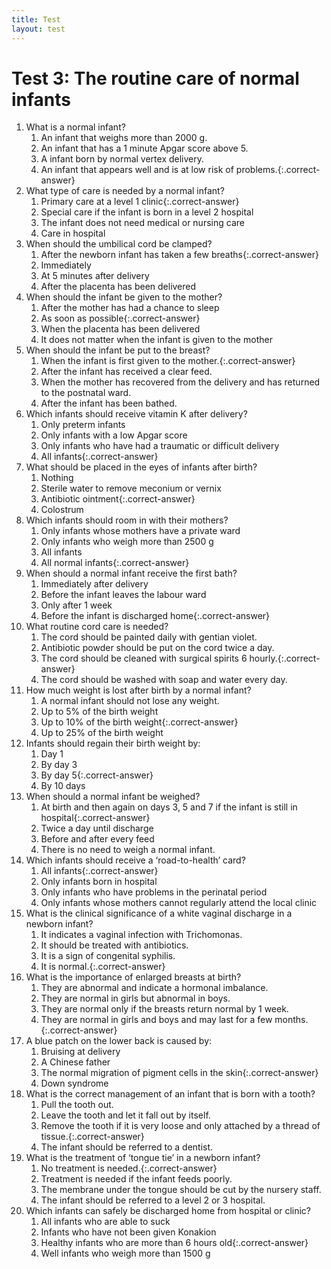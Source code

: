 ```yaml
---
title: Test
layout: test
---
```


# Test 3: The routine care of normal infants

1.	What is a normal infant?
	1.	An infant that weighs more than 2000 g.
	1.	An infant that has a 1 minute Apgar score above 5.
	1.	A infant born by normal vertex delivery.
	1.	An infant that appears well and is at low risk of problems.{:.correct-answer}
2.	What type of care is needed by a normal infant?
	1.	Primary care at a level 1 clinic{:.correct-answer}
	1.	Special care if the infant is born in a level 2 hospital
	1.	The infant does not need medical or nursing care
	1.	Care in hospital
3.	When should the umbilical cord be clamped?
	1.	After the newborn infant has taken a few breaths{:.correct-answer}
	1.	Immediately
	1.	At 5 minutes after delivery
	1.	After the placenta has been delivered
4.	When should the infant be given to the mother?
	1.	After the mother has had a chance to sleep
	1.	As soon as possible{:.correct-answer}
	1.	When the placenta has been delivered
	1.	It does not matter when the infant is given to the mother
5.	When should the infant be put to the breast?
	1.	When the infant is first given to the mother.{:.correct-answer}
	1.	After the infant has received a clear feed.
	1.	When the mother has recovered from the delivery and has returned to the postnatal ward.
	1.	After the infant has been bathed.
6.	Which infants should receive vitamin K after delivery?
	1.	Only preterm infants
	1.	Only infants with a low Apgar score
	1.	Only infants who have had a traumatic or difficult delivery
	1.	All infants{:.correct-answer}
7.	What should be placed in the eyes of infants after birth?
	1.	Nothing
	1.	Sterile water to remove meconium or vernix
	1.	Antibiotic ointment{:.correct-answer}
	1.	Colostrum
8.	Which infants should room in with their mothers?
	1.	Only infants whose mothers have a private ward
	1.	Only infants who weigh more than 2500 g
	1.	All infants
	1.	All normal infants{:.correct-answer}
9.	When should a normal infant receive the first bath?
	1.	Immediately after delivery
	1.	Before the infant leaves the labour ward
	1.	Only after 1 week
	1.	Before the infant is discharged home{:.correct-answer}
10.	What routine cord care is needed?
	1.	The cord should be painted daily with gentian violet.
	1.	Antibiotic powder should be put on the cord twice a day.
	1.	The cord should be cleaned with surgical spirits 6 hourly.{:.correct-answer}
	1.	The cord should be washed with soap and water every day.
11.	How much weight is lost after birth by a normal infant?
	1.	A normal infant should not lose any weight.
	1.	Up to 5% of the birth weight
	1.	Up to 10% of the birth weight{:.correct-answer}
	1.	Up to 25% of the birth weight
12.	Infants should regain their birth weight by:
	1.	Day 1
	1.	By day 3
	1.	By day 5{:.correct-answer}
	1.	By 10 days
13.	When should a normal infant be weighed?
	1.	At birth and then again on days 3, 5 and 7 if the infant is still in hospital{:.correct-answer}
	1.	Twice a day until discharge
	1.	Before and after every feed
	1.	There is no need to weigh a normal infant.
14.	Which infants should receive a ‘road-to-health’ card?
	1.	All infants{:.correct-answer}
	1.	Only infants born in hospital
	1.	Only infants who have problems in the perinatal period
	1.	Only infants whose mothers cannot regularly attend the local clinic
15.	What is the clinical significance of a white vaginal discharge in a newborn infant?
	1.	It indicates a vaginal infection with Trichomonas.
	1.	It should be treated with antibiotics.
	1.	It is a sign of congenital syphilis.
	1.	It is normal.{:.correct-answer}
16.	What is the importance of enlarged breasts at birth?
	1.	They are abnormal and indicate a hormonal imbalance.
	1.	They are normal in girls but abnormal in boys.
	1.	They are normal only if the breasts return normal by 1 week.
	1.	They are normal in girls and boys and may last for a few months.{:.correct-answer}
17.	A blue patch on the lower back is caused by:
	1.	Bruising at delivery
	1.	A Chinese father
	1.	The normal migration of pigment cells in the skin{:.correct-answer}
	1.	Down syndrome
18.	What is the correct management of an infant that is born with a tooth?
	1.	Pull the tooth out.
	1.	Leave the tooth and let it fall out by itself.
	1.	Remove the tooth if it is very loose and only attached by a thread of tissue.{:.correct-answer}
	1.	The infant should be referred to a dentist.
19.	What is the treatment of ‘tongue tie’ in a newborn infant?
	1.	No treatment is needed.{:.correct-answer}
	1.	Treatment is needed if the infant feeds poorly.
	1.	The membrane under the tongue should be cut by the nursery staff.
	1.	The infant should be referred to a level 2 or 3 hospital.
20.	Which infants can safely be discharged home from hospital or clinic?
	1.	All infants who are able to suck
	1.	Infants who have not been given Konakion
	1.	Healthy infants who are more than 6 hours old{:.correct-answer}
	1.	Well infants who weigh more than 1500 g
